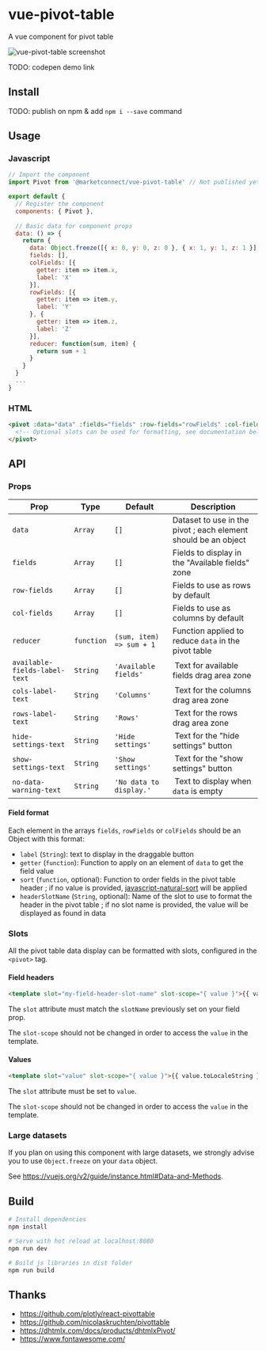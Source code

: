# vue-pivot-table
A vue component for pivot table

![vue-pivot-table screenshot](https://raw.githubusercontent.com/MarketConnect/vue-pivot-table/master/screenshot.png)

TODO: codepen demo link

## Install

TODO: publish on npm & add `npm i --save` command

## Usage

### Javascript

```js
// Import the component
import Pivot from '@marketconnect/vue-pivot-table' // Not published yet!

export default {
  // Register the component
  components: { Pivot },
  
  // Basic data for component props
  data: () => {
    return {
      data: Object.freeze([{ x: 0, y: 0, z: 0 }, { x: 1, y: 1, z: 1 }]),
      fields: [],
      colFields: [{
        getter: item => item.x,
        label: 'X'
      }],
      rowFields: [{
        getter: item => item.y,
        label: 'Y'
      }, {
        getter: item => item.z,
        label: 'Z'
      }],
      reducer: function(sum, item) {
        return sum + 1
      }
    }
  }
  ...
}
```

### HTML

```html
<pivot :data="data" :fields="fields" :row-fields="rowFields" :col-fields="colFields" :reducer="reducer">
  <!-- Optional slots can be used for formatting, see documentation below -->
</pivot>
```

## API

### Props

Prop | Type | Default | Description
-----|------|---------|------------
`data` | `Array` | `[]` | Dataset to use in the pivot ; each element should be an object
`fields` | `Array` | `[]` | Fields to display in the "Available fields" zone
`row-fields` | `Array` | `[]` | Fields to use as rows by default
`col-fields` | `Array` | `[]` | Fields to use as columns by default
`reducer` | `function` | `(sum, item) => sum + 1` | Function applied to reduce `data` in the pivot table
`available-fields-label-text` | `String` | `'Available fields'` | Text for available fields drag area zone
`cols-label-text` | `String` | `'Columns'` | Text for the columns drag area zone
`rows-label-text` | `String` | `'Rows'` | Text for the rows drag area zone
`hide-settings-text` | `String` | `'Hide settings'` | Text for the "hide settings" button
`show-settings-text` | `String` | `'Show settings'` | Text for the "show settings" button
`no-data-warning-text` | `String` | `'No data to display.'` | Text to display when `data` is empty

#### Field format

Each element in the arrays `fields`, `rowFields` or `colFields` should be an Object with this format:
- `label` (`String`): text to display in the draggable button
- `getter` (`function`): Function to apply on an element of `data` to get the field value
- `sort` (`function`, optional): Function to order fields in the pivot table header ; if no value is provided, [javascript-natural-sort](https://github.com/Bill4Time/javascript-natural-sort) will be applied
- `headerSlotName` (`String`, optional): Name of the slot to use to format the header in the pivot table ; if no slot name is provided, the value will be displayed as found in data

### Slots

All the pivot table data display can be formatted with slots, configured in the `<pivot>` tag.

#### Field headers

```html
<template slot="my-field-header-slot-name" slot-scope="{ value }">{{ value }}</template>
```

The `slot` attribute must match the `slotName` previously set on your field prop.

The `slot-scope` should not be changed in order to access the `value` in the template.

#### Values

```html
<template slot="value" slot-scope="{ value }">{{ value.toLocaleString }}</template>
```

The `slot` attribute must be set to `value`.

The `slot-scope` should not be changed in order to access the `value` in the template.

### Large datasets

If you plan on using this component with large datasets, we strongly advise you to use `Object.freeze` on your `data` object.

See https://vuejs.org/v2/guide/instance.html#Data-and-Methods.

## Build

``` bash
# Install dependencies
npm install

# Serve with hot reload at localhost:8080
npm run dev

# Build js libraries in dist folder
npm run build
```

## Thanks

- https://github.com/plotly/react-pivottable
- https://github.com/nicolaskruchten/pivottable
- https://dhtmlx.com/docs/products/dhtmlxPivot/
- https://www.fontawesome.com/